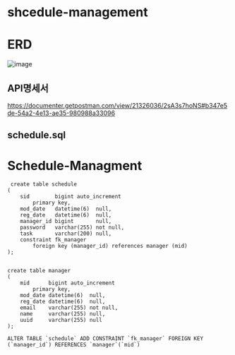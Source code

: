 # shcedule-management

# ERD

![image](https://github.com/user-attachments/assets/fae160ce-ce63-4e84-ba27-0f0f9113dda5)


## API명세서

https://documenter.getpostman.com/view/21326036/2sA3s7hoNS#b347e5de-54a2-4e13-ae35-980988a33096

## schedule.sql
#  **Schedule-Managment**

```
 create table schedule
(
    sid        bigint auto_increment
        primary key,
    mod_date   datetime(6)  null,
    reg_date   datetime(6)  null,
    manager_id bigint       null,
    password   varchar(255) not null,
    task       varchar(200) null,
    constraint fk_manager
        foreign key (manager_id) references manager (mid)
);


create table manager
(
    mid      bigint auto_increment
        primary key,
    mod_date datetime(6)  null,
    reg_date datetime(6)  null,
    email    varchar(255) not null,
    name     varchar(255) null,
    uuid     varchar(255) null
);

ALTER TABLE `schedule` ADD CONSTRAINT `fk_manager` FOREIGN KEY (`manager_id`) REFERENCES `manager`(`mid`)
```
